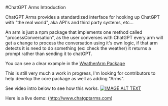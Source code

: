 
#ChatGPT Arms Introduction 

ChatGPT Arms provides a standardized interface for hooking up ChatGPT with "the real world", aka API's and third party systems, etc...

An arm is just a npm package that implements one method called "processConversation", as the user converses with ChatGPT every arm will get a change to process the conversation using it's own logic, if that arm detects it is need to do something (ex: check the weather) it returns a prompt rather than sending it to chatGPT.

You can see a clear example in the [WeatherArm Package](https://github.com/TaylorHawkes/ChatGPTArms/tree/main/arms/weatherarm)

This is still very much a work in progress, I'm looking for contributors to help develop the core package as well as adding "Arms". 

See video intro below to see how this works.
[![IMAGE ALT TEXT](http://img.youtube.com/vi/o2LiPkkIjeQ/0.jpg)](http://www.youtube.com/watch?v=o2LiPkkIjeQ "Video Title")


Here is a live demo: (http://www.chatgptarms.com)

